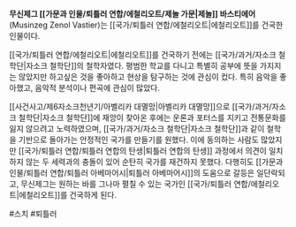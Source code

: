 **무신제그 [[가문과 인물/퇴틀러 연합/에철리오트/제놀 가문|제놀]] 바스티에어**(Musinzeg Zenol Vastier)는 [[국가/퇴틀러 연합/에철리오트|에철리오트]]를 건국한 인물이다.

[[국가/퇴틀러 연합/에철리오트|에철리오트]]를 건국하기 전에는 [[국가/과거/자소크 철학단|자소크 철학단]]의 철학자였다. 평범한 학교를 다니고 특별히 공부에 뜻을 가지지는 않았지만 하고싶은 것을 좋아하고 현상을 탐구하는 것에 관심이 컸다. 특히 음악을 좋아했고, 음악적 분석이나 편곡에 관심이 많았다.

[[사건사고/제6자소크천년기/아벨리카 대멸망|아벨리카 대멸망]]으로 [[국가/과거/자소크 철학단|자소크 철학단]]에 재앙이 찾아온 후에는 운론과 포터스를 지키고 전통문화를 잃지 않으려고 노력하였으며, [[국가/과거/자소크 철학단|자소크 철학단]]과 같이 철학을 기반으로 돌아가는 안정적인 국가를 만들기를 원했다. 이에 동의하는 사람도 많았지만 [[국가/퇴틀러 연합/퇴틀러 연합의 탄생|퇴틀러 연합의 탄생]] 과정에서 의견이 일치하지 않는 두 세력과의 충돌이 있어 순탄히 국가를 재건하지 못했다. 다행히도 [[가문과 인물/퇴틀러 연합/퇴틀러 아베마어시|퇴틀러 아베마어시]]의 도움으로 갈등은 일단락되고, 무신제그는 원하는 바를 그나마 펼칠 수 있는 국가인 [[국가/퇴틀러 연합/에철리오트|에철리오트]]를 건국하게 된다.

#스치 #퇴틀러 